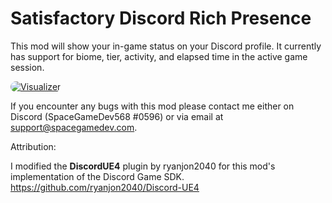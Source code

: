 # Satisfactory Discord Rich Presence
This mod will show your in-game status on your Discord profile. It currently has support for biome, tier, activity, and elapsed time in the active game session.

<a href="https://assets.spacegamedev.com/images/satisfactory-modding/Discord_HhBsASpzIo.png"><img class="visualizer" src="https://assets.spacegamedev.com/images/satisfactory-modding/Discord_HhBsASpzIo.png" alt="Visualizer"/></a>

<style>
.visualizer{
border-radius: 10px;
}
</style>

If you encounter any bugs with this mod please contact me either on Discord (SpaceGameDev568 #0596) or via email at support@spacegamedev.com.

Attribution:

I modified the <b>DiscordUE4</b> plugin by ryanjon2040 for this mod's implementation of the Discord Game SDK.<br> https://github.com/ryanjon2040/Discord-UE4
